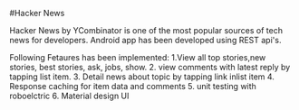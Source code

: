 #Hacker News


Hacker News by YCombinator is one of the most popular sources of tech news for developers. Android app has been developed using REST api's.

Following Fetaures has been implemented:
1.View all  top stories,new stories, best stories, ask, jobs, show.
2. view comments with latest reply by tapping list item.
3. Detail news about topic by tapping link inlist item
4. Response caching for item data and comments 
5. unit testing with roboelctric 
6. Material design UI

